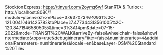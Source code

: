 Stockton Express: https://tinyurl.com/2oymq6wf
StanRTA & Turlock: http://localhost:8080/?module=planner&fromPlace=37.6370724640931%2C-121.00410461425783&toPlace=37.477344313561005%2C-120.84718465805055&time=3%3A14pm&date=07-15-2022&mode=TRANSIT%2CWALK&arriveBy=false&wheelchair=false&showIntermediateStops=true&debugItineraryFilter=false&numItineraries=4&additionalParameters=numItineraries&locale=en&baseLayer=OSM%20Standard%20Tiles
